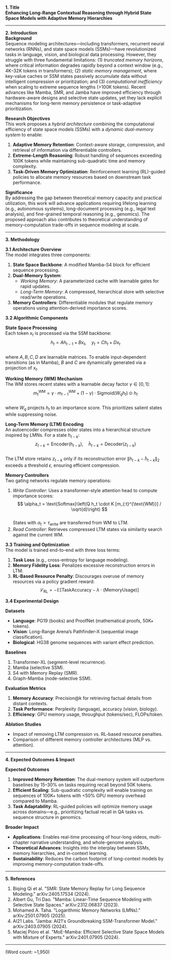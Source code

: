 **1. Title**  
**Enhancing Long-Range Contextual Reasoning through Hybrid State Space Models with Adaptive Memory Hierarchies**

---

**2. Introduction**  
**Background**  
Sequence modeling architectures—including transformers, recurrent neural networks (RNNs), and state space models (SSMs)—have revolutionized tasks in language, vision, and biological data processing. However, they struggle with three fundamental limitations: (1) *truncated memory horizons*, where critical information degrades rapidly beyond a context window (e.g., 4K–32K tokens in transformers); (2) *static memory management*, where key-value caches or SSM states passively accumulate data without intelligent compression or prioritization; and (3) *computational inefficiency* when scaling to extreme sequence lengths (>100K tokens). Recent advances like Mamba, SMR, and Jamba have improved efficiency through hardware-aware designs and selective state updates, yet they lack explicit mechanisms for long-term memory persistence or task-adaptive prioritization.  

**Research Objectives**  
This work proposes a *hybrid architecture* combining the computational efficiency of state space models (SSMs) with a *dynamic dual-memory system* to enable:  
1. **Adaptive Memory Retention**: Context-aware storage, compression, and retrieval of information via differentiable controllers.  
2. **Extreme-Length Reasoning**: Robust handling of sequences exceeding 100K tokens while maintaining sub-quadratic time and memory complexity.  
3. **Task-Driven Memory Optimization**: Reinforcement learning (RL)-guided policies to allocate memory resources based on downstream task performance.  

**Significance**  
By addressing the gap between theoretical memory capacity and practical utilization, this work will advance applications requiring lifelong learning (e.g., autonomous systems), long-document processing (e.g., legal text analysis), and fine-grained temporal reasoning (e.g., genomics). The proposed approach also contributes to theoretical understanding of memory-computation trade-offs in sequence modeling at scale.

---

**3. Methodology**  

**3.1 Architecture Overview**  
The model integrates three components:  
1. **State Space Backbone**: A modified Mamba-S4 block for efficient sequence processing.  
2. **Dual-Memory System**:  
   - *Working Memory*: A parameterized cache with learnable gates for rapid updates.  
   - *Long-Term Memory*: A compressed, hierarchical store with selective read/write operations.  
3. **Memory Controllers**: Differentiable modules that regulate memory operations using attention-derived importance scores.  

**3.2 Algorithmic Components**  

**State Space Processing**  
Each token $x_t$ is processed via the SSM backbone:  
$$
h_t = A h_{t-1} + B x_t, \quad y_t = C h_t + D x_t
$$  
where $A, B, C, D$ are learnable matrices. To enable input-dependent transitions (as in Mamba), $B$ and $C$ are dynamically generated via a projection of $x_t$.  

**Working Memory (WM) Mechanism**  
The WM stores recent states with a learnable decay factor $\gamma \in [0, 1]$:  
$$
m_t^{\text{WM}} = \gamma \cdot m_{t-1}^{\text{WM}} + (1 - \gamma) \cdot \text{Sigmoid}(W_q h_t) \odot h_t
$$  
where $W_q$ projects $h_t$ to an importance score. This prioritizes salient states while suppressing noise.  

**Long-Term Memory (LTM) Encoding**  
An autoencoder compresses older states into a hierarchical structure inspired by LMNs. For a state $h_{t-k}$:  
$$
z_{t-k} = \text{Encoder}(h_{t-k}), \quad \tilde{h}_{t-k} = \text{Decoder}(z_{t-k})
$$  
The LTM store retains $z_{t-k}$ only if its reconstruction error $\|h_{t-k} - \tilde{h}_{t-k}\|_2$ exceeds a threshold $\epsilon$, ensuring efficient compression.  

**Memory Controllers**  
Two gating networks regulate memory operations:  
1. *Write Controller*: Uses a transformer-style attention head to compute importance scores:  
$$
\alpha_t = \text{Softmax}\left(Q h_t \cdot K [m_{:t}^{\text{WM}}] / \sqrt{d}\right)
$$  
States with $\alpha_t > \tau_{\text{write}}$ are transferred from WM to LTM.  
2. *Read Controller*: Retrieves compressed LTM states via similarity search against the current WM.  

**3.3 Training and Optimization**  
The model is trained end-to-end with three loss terms:  
1. **Task Loss** (e.g., cross-entropy for language modeling).  
2. **Memory Fidelity Loss**: Penalizes excessive reconstruction errors in LTM.  
3. **RL-Based Resource Penalty**: Discourages overuse of memory resources via a policy gradient reward:  
$$
\mathcal{L}_{\text{RL}} = -\mathbb{E}\left[\text{TaskAccuracy} - \lambda \cdot (\text{MemoryUsage})\right]
$$  

**3.4 Experimental Design**  

**Datasets**  
- **Language**: PG19 (books) and ProofNet (mathematical proofs, 50K+ tokens).  
- **Vision**: Long-Range Arena’s Pathfinder-X (sequential image classification).  
- **Biological**: HG38 genome sequences with variant effect prediction.  

**Baselines**  
1. Transformer-XL (segment-level recurrence).  
2. Mamba (selective SSM).  
3. S4 with Memory Replay (SMR).  
4. Graph-Mamba (node-selective SSM).  

**Evaluation Metrics**  
1. **Memory Accuracy**: Precision@k for retrieving factual details from distant contexts.  
2. **Task Performance**: Perplexity (language), accuracy (vision, biology).  
3. **Efficiency**: GPU memory usage, throughput (tokens/sec), FLOPs/token.  

**Ablation Studies**  
- Impact of removing LTM compression vs. RL-based resource penalties.  
- Comparison of different memory controller architectures (MLP vs. attention).  

---

**4. Expected Outcomes & Impact**  

**Expected Outcomes**  
1. **Improved Memory Retention**: The dual-memory system will outperform baselines by 15–30% on tasks requiring recall beyond 50K tokens.  
2. **Efficient Scaling**: Sub-quadratic complexity will enable training on sequences of 100K+ tokens with <50% GPU memory overhead compared to Mamba.  
3. **Task Adaptability**: RL-guided policies will optimize memory usage across domains—e.g., prioritizing factual recall in QA tasks vs. sequence structure in genomics.  

**Broader Impact**  
- **Applications**: Enables real-time processing of hour-long videos, multi-chapter narrative understanding, and whole-genome analysis.  
- **Theoretical Advances**: Insights into the interplay between SSMs, memory hierarchies, and in-context learning.  
- **Sustainability**: Reduces the carbon footprint of long-context models by improving memory-computation trade-offs.  

---

**5. References**  
1. Biqing Qi et al. "SMR: State Memory Replay for Long Sequence Modeling." arXiv:2405.17534 (2024).  
2. Albert Gu, Tri Dao. "Mamba: Linear-Time Sequence Modeling with Selective State Spaces." arXiv:2312.06837 (2023).  
3. Mohamed A. Taha. "Logarithmic Memory Networks (LMNs)." arXiv:2501.07905 (2025).  
4. AI21 Labs. "Jamba: AI21's Groundbreaking SSM-Transformer Model." arXiv:2403.07905 (2024).  
5. Maciej Pióro et al. "MoE-Mamba: Efficient Selective State Space Models with Mixture of Experts." arXiv:2401.07905 (2024).  

---  
(Word count: ~1,950)